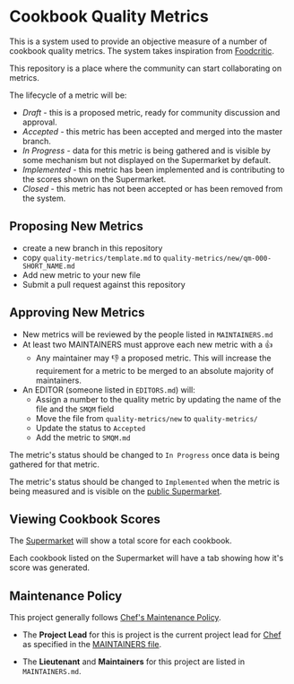 # Cookbook Quality Metrics

This is a system used to provide an objective measure of a number of cookbook
quality metrics.  The system takes inspiration from [Foodcritic](http://www.foodcritic.io/).

This repository is a place where the community can start collaborating on
metrics.

The lifecycle of a metric will be:

* *Draft* - this is a proposed metric, ready for community discussion and
  approval.
* *Accepted* - this metric has been accepted and merged into the master branch.
* *In Progress* - data for this metric is being gathered and is visible by some
  mechanism but not displayed on the Supermarket by default.
* *Implemented* - this metric has been implemented and is contributing to the
  scores shown on the Supermarket.
* *Closed* - this metric has not been accepted or has been removed from the
  system.

## Proposing New Metrics

* create a new branch in this repository
* copy `quality-metrics/template.md` to `quality-metrics/new/qm-000-SHORT_NAME.md`
* Add new metric to your new file
* Submit a pull request against this repository

## Approving New Metrics

* New metrics will be reviewed by the people listed in `MAINTAINERS.md`
* At least two MAINTAINERS must approve each new metric with a :+1:
  * Any maintainer may :-1: a proposed metric.  This will increase the
    requirement for a metric to be merged to an absolute majority of maintainers.
* An EDITOR (someone listed in `EDITORS.md`) will:
  * Assign a number to the quality metric by updating the name of the file and
    the `SMQM` field
  * Move the file from `quality-metrics/new` to `quality-metrics/`
  * Update the status to `Accepted`
  * Add the metric to `SMQM.md`

The metric's status should be changed to `In Progress` once data is being gathered for that metric.

The metric's status should be changed to `Implemented` when the metric is being measured and is visible on the [public Supermarket](https://supermarket.chef.io).

## Viewing Cookbook Scores

The [Supermarket](https://supermarket.chef.io) will show a total score for each cookbook.

Each cookbook listed on the Supermarket will have a tab showing how it's score was generated.

## Maintenance Policy

This project generally follows [Chef's Maintenance Policy](https://github.com/chef/chef-rfc/blob/master/rfc030-maintenance-policy.md).

* The **Project Lead** for this is project is the current project lead for [Chef](https://github.com/chef/chef) as specified in the [MAINTAINERS file](https://github.com/chef/chef/blob/master/MAINTAINERS.md).

* The **Lieutenant** and **Maintainers** for this project are listed in `MAINTAINERS.md`.
